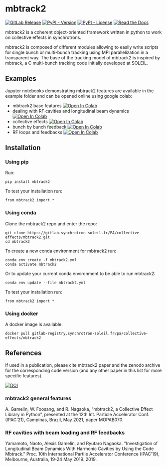 mbtrack2
========

[![GitLab Release](https://img.shields.io/gitlab/v/release/184?gitlab_url=https%3A%2F%2Fgitlab.synchrotron-soleil.fr%2F)](https://gitlab.synchrotron-soleil.fr/PA/collective-effects/mbtrack2/-/releases) [![PyPI - Version](https://img.shields.io/pypi/v/mbtrack2)](https://pypi.org/project/mbtrack2/)
[![PyPI - License](https://img.shields.io/pypi/l/mbtrack2)](https://gitlab.synchrotron-soleil.fr/PA/collective-effects/mbtrack2/-/blob/stable/LICENSE)
[![Read the Docs](https://img.shields.io/readthedocs/mbtrack2)](https://mbtrack2.readthedocs.io/)

mbtrack2 is a coherent object-oriented framework written in python to work on collective effects in synchrotrons.

mbtrack2 is composed of different modules allowing to easily write scripts for single bunch or multi-bunch tracking using MPI parallelization in a transparent way. The base of the tracking model of mbtrack2 is inspired by mbtrack, a C multi-bunch tracking code initially developed at SOLEIL.

Examples
--------
Jupyter notebooks demonstrating mbtrack2 features are available in the example folder and can be opened online using google colab:
+ mbtrack2 base features [![Open In Colab](https://colab.research.google.com/assets/colab-badge.svg)](https://colab.research.google.com/github/GamelinAl/mbtrack2_examples/blob/main/mbtrack2_demo.ipynb)
+ dealing with RF cavities and longitudinal beam dynamics [![Open In Colab](https://colab.research.google.com/assets/colab-badge.svg)](https://colab.research.google.com/github/GamelinAl/mbtrack2_examples/blob/main/mbtrack2_cavity_resonator.ipynb)
+ collective effects [![Open In Colab](https://colab.research.google.com/assets/colab-badge.svg)](https://colab.research.google.com/github/GamelinAl/mbtrack2_examples/blob/main/mbtrack2_collective_effects.ipynb)
+ bunch by bunch feedback [![Open In Colab](https://colab.research.google.com/assets/colab-badge.svg)](https://colab.research.google.com/github/GamelinAl/mbtrack2_examples/blob/main/mbtrack2_BxB_FB.ipynb)
+ RF loops and feedbacks [![Open In Colab](https://colab.research.google.com/assets/colab-badge.svg)](https://colab.research.google.com/github/GamelinAl/mbtrack2_examples/blob/main/mbtrack2_RF_feedback.ipynb)


Installation
------------

### Using pip

Run:

```
pip install mbtrack2
```
To test your installation run:
```
from mbtrack2 import *
```

### Using conda

Clone the mbtrack2 repo and enter the repo:
```
git clone https://gitlab.synchrotron-soleil.fr/PA/collective-effects/mbtrack2.git
cd mbtrack2
```

To create a new conda environment for mbtrack2 run:

```
conda env create -f mbtrack2.yml
conda activate mbtrack2
```

Or to update your current conda environment to be able to run mbtrack2:

```
conda env update --file mbtrack2.yml
```

To test your installation run:
```
from mbtrack2 import *
```

### Using docker

A docker image is available:

```
docker pull gitlab-registry.synchrotron-soleil.fr/pa/collective-effects/mbtrack2
```

References
----------
If used in a publication, please cite mbtrack2 paper and the zenodo archive for the corresponding code version (and any other paper in this list for more specific features).

[![DOI](https://zenodo.org/badge/DOI/10.5281/zenodo.14418989.svg)](https://doi.org/10.5281/zenodo.14418989)

### mbtrack2 general features
A. Gamelin, W. Foosang, and R. Nagaoka, “mbtrack2, a Collective Effect Library in Python”, presented at the 12th Int. Particle Accelerator Conf. (IPAC'21), Campinas, Brazil, May 2021, paper MOPAB070.

### RF cavities with beam loading and RF feedbacks
Yamamoto, Naoto, Alexis Gamelin, and Ryutaro Nagaoka. "Investigation of Longitudinal Beam Dynamics With Harmonic Cavities by Using the Code Mbtrack." Proc. 10th International Partile Accelerator Conference (IPAC’19), Melbourne, Australia, 19-24 May 2019. 2019.
